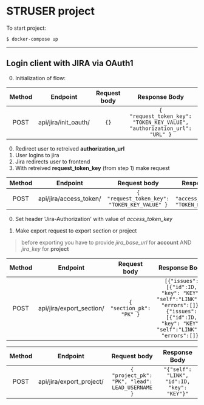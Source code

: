 # STRUSER project

To start project:
```
$ docker-compose up
```

***

## Login client with JIRA via OAuth1

0. Initialization of flow:

| Method   | Endpoint             | Request body | Response Body                                                                |
| :------: | :------------------: | :----------: | :--------------------------------------------------------------------------: |
| POST     | api/jira/init_oauth/ | ```{}```     | ```{ "request_token_key": "TOKEN_KEY_VALUE", "authorization_url": "URL" }``` |

0. Redirect user to retreived **authorization_url**
0. User logins to jira
0. Jira redirects user to frontend
0. With retreived **request_token_key** (from step 1) make request 

| Method   | Endpoint               | Request body                                     | Response Body                                   |
| :------: | :--------------------: | :----------------------------------------------: | :---------------------------------------------: |
| POST     | api/jira/access_token/ | ```{ "request_token_key": "TOKEN_KEY_VALUE" }``` | ```{ "access_token_key": "TOKEN_KEY_VALUE" }``` |

0. Set header 'Jira-Authorization' with value of *access_token_key*

0. Make export request to export section or project

> before exporting you have to provide *jira_base_url* for **account** AND *jira_key* for **project**


| Method   | Endpoint                 | Request body                 | Response Body                                                                                                                              |
| :------: | :----------------------: | :--------------------------: | :----------------------------------------------------------------------------------------------------------------------------------------: |
| POST     | api/jira/export_section/ | ```{ "section_pk": "PK" }``` | ```[{"issues":[{"id":ID, "key": "KEY", "self":"LINK"}], "errors":[]}, {"issues":[{"id":ID, "key": "KEY", "self":"LINK"}], "errors":[]}]``` |

| Method   | Endpoint                 | Request body                                        | Response Body                                   |
| :------: | :----------------------: | :-------------------------------------------------: | :---------------------------------------------: |
| POST     | api/jira/export_project/ | ```{ "project_pk": "PK", "lead": LEAD_USERNAME }``` | ```"{"self": "LINK", "id":ID, "key": "KEY"}"``` |
